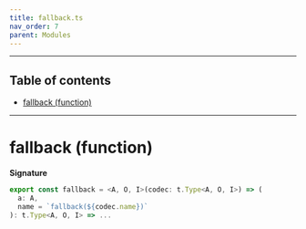 ```yaml
---
title: fallback.ts
nav_order: 7
parent: Modules
---
```


---

<h2 class="text-delta">Table of contents</h2>

- [fallback (function)](#fallback-function)

---

# fallback (function)

**Signature**

```ts
export const fallback = <A, O, I>(codec: t.Type<A, O, I>) => (
  a: A,
  name = `fallback(${codec.name})`
): t.Type<A, O, I> => ...
```
